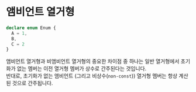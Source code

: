 # 앰비언트 열거형

```ts
declare enum Enum {
  A = 1,
  B,
  C = 2
}
```

앰비언트 열거형과 비앰비언트 열거형의 중요한 차이점 중 하나는 일반 열거형에서 초기화가 없는 멤버는 이전 열거형 멤버가 상수로 간주된다는 것입니다.<br/>
반대로, 초기화가 없는 앰비언트 (그리고 비상수(`non-const`)) 열거형 멤버는 항상 계산된 것으로 간주됩니다.
